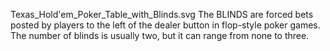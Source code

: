 Texas_Hold'em_Poker_Table_with_Blinds.svg The BLINDS are forced bets posted by players to the left of the dealer button in flop-style poker games. The number of blinds is usually two, but it can range from none to three.

